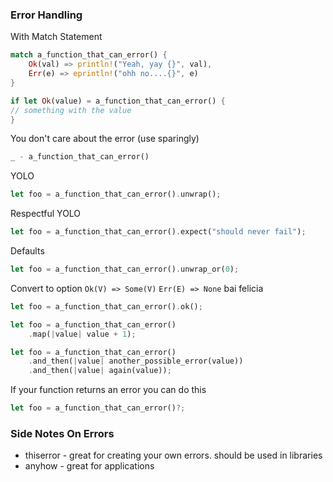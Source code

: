 ### Error Handling

With Match Statement    

```rust
match a_function_that_can_error() {
    Ok(val) => println!("Yeah, yay {}", val),
    Err(e) => eprintln!("ohh no....{}", e)
}
```

```rust
if let Ok(value) = a_function_that_can_error() {
// something with the value
}
```

You don't care about the error (use sparingly)
```rust
_ - a_function_that_can_error()
```

YOLO
```rust
let foo = a_function_that_can_error().unwrap();
```

Respectful YOLO
```rust
let foo = a_function_that_can_error().expect("should never fail");
```

Defaults
```rust
let foo = a_function_that_can_error().unwrap_or(0);
```

Convert to option
`Ok(V) => Some(V)`
`Err(E) => None`
bai felicia

```rust
let foo = a_function_that_can_error().ok();

let foo = a_function_that_can_error()
    .map(|value| value + 1);

let foo = a_function_that_can_error()
    .and_then(|value| another_possible_error(value))
    .and_then(|value| again(value));
```

If your function returns an error you can do this
```rust
let foo = a_function_that_can_error()?;
```

### Side Notes On Errors

- thiserror - great for creating your own errors. should be used in libraries
- anyhow - great for applications
